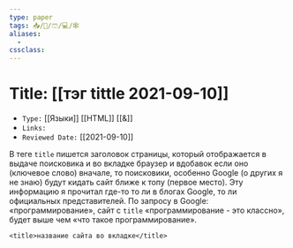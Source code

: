 ```yaml
---
type: paper
tags: 📥️/📜️/🩳/💻/🕸
aliases:
  - 
cssclass: 
---
```




# Title: **[[тэг tittle 2021-09-10]]**
- `Type:` [[Языки]] [[HTML]] [[&]]
- `Links:`
- `Reviewed Date:` [[2021-09-10]]

 В теге `title` пишется заголовок страницы, который отображается в выдаче поисковика и во вкладке браузер и вдобавок если оно (ключевое слово) вначале, то поисковики, особенно Google (о других я не знаю) будут кидать сайт ближе к топу (первое место). Эту информацию я прочитал где-то то ли в блогах Google, то ли официальных представителей. По запросу в Google: «программирование», сайт с `title` «программирование - это классно», будет выше чем «что такое программирование».
 
 
 ``<title>название сайта во вкладке</title>``